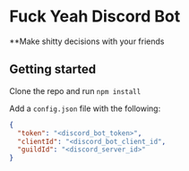 # Fuck Yeah Discord Bot

**Make shitty decisions with your friends

## Getting started

Clone the repo and run `npm install`

Add a `config.json` file with the following:

```json
{
  "token": "<discord_bot_token>",
  "clientId": "<discord_bot_client_id",
  "guildId": "<discord_server_id>"
}
```
